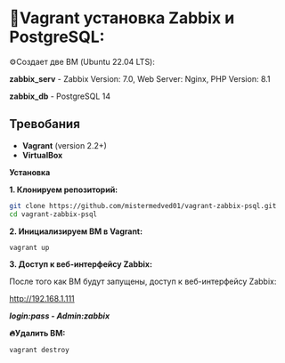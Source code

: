 # :rocket:Vagrant установка Zabbix и PostgreSQL:

:gear:Создает две ВМ (Ubuntu 22.04 LTS):

**zabbix_serv** - Zabbix Version: 7.0, Web Server: Nginx, PHP Version: 8.1

**zabbix_db** - PostgreSQL 14

## Тревобания

- **Vagrant** (version 2.2+)
- **VirtualBox**

**Установка**

**1. Клонируем репозиторий:**
```bash
git clone https://github.com/mistermedved01/vagrant-zabbix-psql.git
cd vagrant-zabbix-psql
```

**2. Инициализируем ВМ в Vagrant:**
```bash    
vagrant up
```    
**3. Доступ к веб-интерфейсу Zabbix:**

После того как ВМ будут запущены, доступ к веб-интерфейсу Zabbix:

http://192.168.1.111

***login:pass - Admin:zabbix***

**:fire:Удалить ВМ:**
```bash
vagrant destroy
```